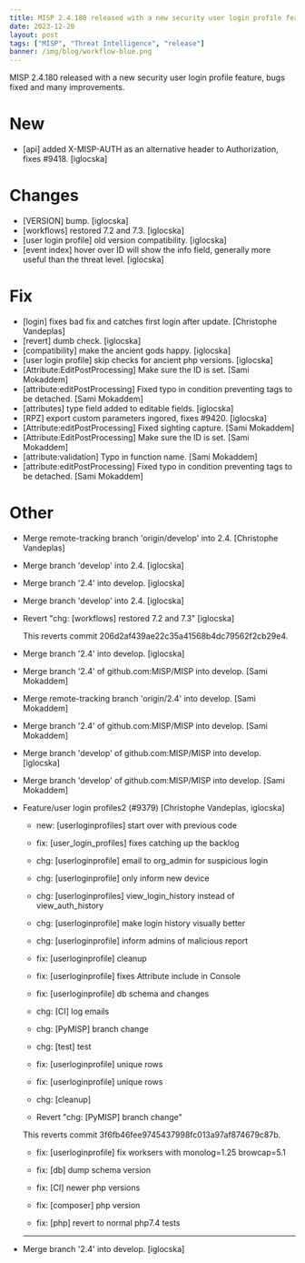 ```yaml
---
title: MISP 2.4.180 released with a new security user login profile feature, bugs fixed and many improvements. 
date: 2023-12-20
layout: post
tags: ["MISP", "Threat Intelligence", "release"]
banner: /img/blog/workflow-blue.png
---
```


MISP 2.4.180 released with a new security user login profile feature, bugs fixed and many improvements.

# New

- [api] added X-MISP-AUTH as an alternative header to Authorization,
  fixes #9418. [iglocska]

# Changes

- [VERSION] bump. [iglocska]
- [workflows] restored 7.2 and 7.3. [iglocska]
- [user login profile] old version compatibility. [iglocska]
- [event index] hover over ID will show the info field, generally more
  useful than the threat level. [iglocska]

# Fix

- [login] fixes bad fix and catches first login after update.
  [Christophe Vandeplas]
- [revert] dumb check. [iglocska]
- [compatibility] make the ancient gods happy. [iglocska]
- [user login profile] skip checks for ancient php versions. [iglocska]
- [Attribute:EditPostProcessing] Make sure the ID is set. [Sami
  Mokaddem]
- [attribute:editPostProcessing] Fixed typo in condition preventing tags
  to be detached. [Sami Mokaddem]
- [attributes] type field added to editable fields. [iglocska]
- [RPZ] export custom parameters ingored, fixes #9420. [iglocska]
- [Attribute:editPostProcessing] Fixed sighting capture. [Sami Mokaddem]
- [Attribute:EditPostProcessing] Make sure the ID is set. [Sami
  Mokaddem]
- [attribute:validation] Typo in function name. [Sami Mokaddem]
- [attribute:editPostProcessing] Fixed typo in condition preventing tags
  to be detached. [Sami Mokaddem]

# Other

- Merge remote-tracking branch 'origin/develop' into 2.4. [Christophe
  Vandeplas]
- Merge branch 'develop' into 2.4. [iglocska]
- Merge branch '2.4' into develop. [iglocska]
- Merge branch 'develop' into 2.4. [iglocska]
- Revert "chg: [workflows] restored 7.2 and 7.3" [iglocska]

  This reverts commit 206d2af439ae22c35a41568b4dc79562f2cb29e4.
- Merge branch '2.4' into develop. [iglocska]
- Merge branch '2.4' of github.com:MISP/MISP into develop. [Sami
  Mokaddem]
- Merge remote-tracking branch 'origin/2.4' into develop. [Sami
  Mokaddem]
- Merge branch '2.4' of github.com:MISP/MISP into develop. [Sami
  Mokaddem]
- Merge branch 'develop' of github.com:MISP/MISP into develop.
  [iglocska]
- Merge branch 'develop' of github.com:MISP/MISP into develop. [Sami
  Mokaddem]
- Feature/user login profiles2 (#9379) [Christophe Vandeplas, iglocska]

  * new: [userloginprofiles] start over with previous code

  * fix: [user_login_profiles] fixes catching up the backlog

  * chg: [userloginprofile] email to org_admin for suspicious login

  * chg: [userloginprofile] only inform new device

  * chg: [userloginprofiles] view_login_history instead of view_auth_history

  * chg: [userloginprofile] make login history visually better

  * chg: [userloginprofile] inform admins of malicious report

  * fix: [userloginprofile] cleanup

  * fix: [userloginprofile] fixes Attribute include in Console

  * fix: [userloginprofile] db schema and changes

  * chg: [CI] log emails

  * chg: [PyMISP] branch change

  * chg: [test] test

  * fix: [userloginprofile] unique rows

  * fix: [userloginprofile] unique rows

  * chg: [cleanup]

  * Revert "chg: [PyMISP] branch change"

  This reverts commit 3f6fb46fee9745437998fc013a97af874679c87b.

  * fix: [userloginprofile] fix worksers with monolog=1.25 browcap=5.1

  * fix: [db] dump schema version

  * fix: [CI] newer php versions

  * fix: [composer] php version

  * fix: [php] revert to normal php7.4 tests

  ---------
- Merge branch '2.4' into develop. [iglocska]

